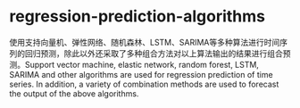# regression-prediction-algorithms
使用支持向量机、弹性网络、随机森林、LSTM、SARIMA等多种算法进行时间序列的回归预测，除此以外还采取了多种组合方法对以上算法输出的结果进行组合预测。Support vector machine, elastic network, random forest, LSTM, SARIMA and other algorithms are used for regression prediction of time series. In addition, a variety of combination methods are used to forecast the output of the above algorithms.
